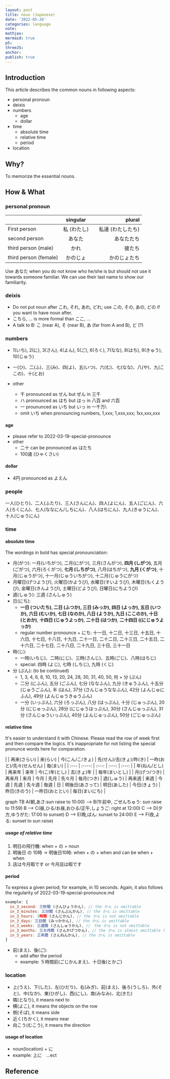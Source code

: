 ```yaml
---
layout: post
title: noun (Japanese)
date: '2022-05-26'
categories: language
note:
mathjax:
mermaid: true
p5:
threeJS:
anchor:
publish: true
---
```


## Introduction

This article describes the common nouns in following aspects:

* personal pronoun
* deixis
* numbers
  * age
  * dollar
* time
  * absolute time
  * relative time
  * period
* location

## Why?

To memorize the essential nouns.

## How & What

### personal pronoun

|       | singular | plural     |
| :---        |    :----:   |          ---: |
| First person      | 私 (わたし)       |　私達 (わたしたち)   |
| second person   | あなた        | あなたたち      |
| third person (male)   | かれ        | 彼たち      |
| third person (female)   | かのじょ        | かのじょたち      |

Use あなた when you do not know who he/she is but should not use it towards someone familiar. We can use their last name to show our familiarity.

### deixis

* Do not put noun after これ, それ, あれ, どれ; use この, その, あの, どの if you want to have noun after.
* こちら, ... is more formal than ここ, ...
* A talk to B: こ (near A), そ (near B), あ (far from A and B), ど (?)

### numbers

* 1(いち), 2(に), 3(さん), 4(よん), 5(ご), 6(ろく), 7(なな), 8(はち), 9(きゅう), 10(じゅう)
* 一(ひ)、二(ふ)、三(み)、四(よ)、五(いつ)、六(む)、七(なな)、八(や)、九(ここの)、十(とお)

* other
  * 千 pronounced as せん but ぜん in 三千
  * ハ pronounced as はち but はっ in 八百 and 六百
  * 一 proununced as いち but いっ in 一千万\
  * omit いち when pronouncing numbers, 1,xxx; 1,xxx,xxx; 1xx,xxx,xxx

#### age

* please refer to 2022-03-19-special-pronounce
* other
  * 二十 can be pronounced as はたち
  * 100歳 (ひゃくさい)

#### dollar

* 4円 pronounced as よえん

### people

一人(ひとり)、二人(ふたり)、三人(さんにん)、四人(よにん)、五人(ごにん)、六人(ろくにん)、七人(ななにん/しちにん)、八人(はちにん)、九人(きゅうにん)、十人(じゅうにん)

### time

#### absolute time

The wordings in bold has special pronounciation:

* 月(がつ): 一月(いちがつ), 二月(にがつ), 三月(さんがつ), **四月 (しがつ)**, 五月(ごがつ), 六月(ろくがつ), **七月 (しちがつ)**, 八月(はちがつ), **九月 (くがつ)**, 十月(じゅうがつ), 十一月(じゅういちがつ), 十二月(じゅうにがつ)
* 月曜日(げつようび), 火曜日(かようび), 水曜日(すいようび), 木曜日(もくようび), 金曜日(きんようび), 土曜日(どようび), 日曜日(にちようび)
* 週(しゅう): 三週 (さんしゅう)
* 日(にち):
  * **一日 (ついたち), 二日 (ふつか), 三日 (みっか), 四日 (よっか), 五日 (いつか), 六日 (むいか), 七日 (なのか), 八日 (ようか), 九日 (ここのか), 十日 (とおか)**, **十四日 (じゅうよっか)**, **二十日 (はつか)**, **二十四日 ((にじゅうよっか)**
  * regular number pronounce + にち: 十一日, 十二日, 十三日, 十五日, 十六日, 十七日, 十八日, 十九日, 二十一日, 二十二日, 二十三日, 二十五日, 二十六日, 二十七日, 二十八日, 二十九日, 三十日, 三十一日
* 時(じ):
  * 一時(いちじ)、二時(にじ)、三時(さんじ)、五時(ごじ)、八時(はちじ)
  * special: 四時 (よじ), 七時 (しちじ), 九時 (くじ)
* 分 (ぷん): (to be continued)
  * 1, 3, 4, 6, 8, 10, 13, 20, 24, 28, 30, 31, 40, 50, 何 + 分 (ぷん)
  * 二分 (にふん), 五分 (ごふん), 七分 (ななふん), 九分 (きゅうふん), 十五分 (じゅうごふん), 半 (はん), 37分 (さんじゅうななふん), 42分 (よんじゅにふん), 49分 (よんじゅうきゅうふん)
  * 一分 (いっぷん), 六分 (ろっぷん), 八分 (はっぷん), 十分 (じゅっぷん), 20分 (にじゅっぷん), 28分 (にじゅうはっぷん), 30分 (さんじゅっぷん), 31分 (さんじゅういっぷん), 40分 (よんじゅっぷん), 50分 (ごじゅっぷん)

#### relative time

It's easier to understand it with Chinese. Please read the row of week first and then compare the logics. It's inappropriate for not listing the special pronunce words here for comparation.

|       | 再来(さらい) | 来(らい) | 今(こん/こ/きょ) | 先(せん)/去(きょ)/昨(き) | 一昨(おと)/先々(せんせん) | 毎(まい) |
| :---  | :----: | :---: |  :---: | :---: |
| 年(ねん/とし) | 再来年 | 来年 | 今(こ)年(とし) | 去(きょ)年 | | 毎年(まいとし) |
| 月(げつ/つき) | 再来月 | 来月 | 今月 | 先月 | 先々月 | 毎月(つき)
| 週(しゅう) | 再来週 | 来週 | 今週 | 先週 | 先々週 | 毎週
| 日 | 明後日(あさって) | 明日(あした) | 今日(きょう) | 昨日(きのう) | 一昨日(おととい) | 毎日(まいにち) |

<div class="mermaid">
graph TB
  A(朝,あさ:sun raise to 10:00) --> B(午前中, ごぜんちゅう: sun raise to 11:59)
  B --> C(昼,ひる/お昼,おひる/正午,しょうご: right at 12:00)
  C --> D(夕方,ゆうがた: 17:00 to sunset)
  D --> E(晩,ばん: sunset to 24:00)
  E --> F(夜,よる: sunset to sun raise)
</div>

##### usage of relative time

1. 明日の飛行機: when + の + noun
2. 明後日 の 10時 -> 明後日10時: when + の + when and can be when + when
3. 店は今月暇です or 今月店は暇です

#### period

To express a given period; for example, in 10 seconds. Again, it also follows the regularity of 2022-03-19-special-pronounce.md

```javascript
example: {
  in_3_second: 三秒間 (さんびょうかん), // the かん is omittable
  in_3_minutes: 三分間 (さんぷんかん), // the かん is omittable
  in_3_hours: 3時間 (さんじかん), // the かん is not omittable
  in_3_days: 三日間 (みっかかん), // the かん is omittable
  in_3_weeks: 三週間 (さんしゅうかん), //　the かん is not omittable
  in_3_months: 三カ月間 (さんかげつかん), // the かん is almost omittable (?)
  in_3_years: 三年間 (さんねんかん), // the かん is omittable
}
```

* 前(まえ)、後(ご):
  * add after the period
  * example: ５時間前(ごじかんまえ)、十日後(とかご)

### location

* 上(うえ)、下(した)、左(ひだり)、右(みぎ)、前(まえ)、後ろ(うしろ)、外(そと)、中(なか)、東(ひがし)、西(にし)、南(みなみ)、北(きた)
* 隣(となり), it means next to
* 横(よこ), it means the objects on the row
* 側(そば), it means side
* 近く(ちかく), it means near
* 向こう(むこう), it means the direction

#### usage of location

* noun(location) + に
* example: 上に　...ect

## Reference
